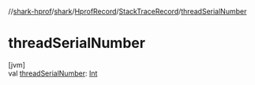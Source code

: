 //[shark-hprof](../../../../index.md)/[shark](../../index.md)/[HprofRecord](../index.md)/[StackTraceRecord](index.md)/[threadSerialNumber](thread-serial-number.md)

# threadSerialNumber

[jvm]\
val [threadSerialNumber](thread-serial-number.md): [Int](https://kotlinlang.org/api/latest/jvm/stdlib/kotlin/-int/index.html)
